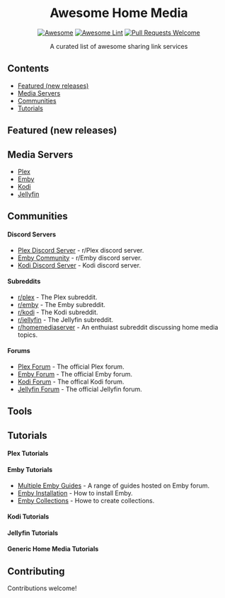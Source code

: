 <div align="center">

<!-- title -->
# Awesome Home Media
<!--lint ignore no-dead-urls-->
[![Awesome](https://awesome.re/badge.svg)](https://awesome.re) 
[![Awesome Lint](https://github.com/KieranRobson/awesome-home-media/actions/workflows/Awesome%20Lint.yaml/badge.svg)](https://github.com/KieranRobson/awesome-home-media/actions/workflows/Awesome%20Lint.yaml)
[![Pull Requests Welcome](https://img.shields.io/badge/PRs-welcome-brightgreen.svg?style=flat-square)](https://github.com/KieranRobson/awesome-home-media/pulls)

<!-- subtitle -->

  
<!-- description -->
<p> A curated list of awesome sharing link services </p>
</div>

<!-- toc -->
## Contents
* [Featured (new releases)](#featured-new-releases)
* [Media Servers](#media-servers)
* [Communities](#communities)
* [Tutorials](#tutorials)


<!-- START content -->
## Featured (new releases)

## Media Servers
* [Plex](https://Plex.tv)
* [Emby](https://emby.media/)
* [Kodi](https://kodi.tv/)
* [Jellyfin](https://jellyfin.org/)


## Communities
#### Discord Servers
* [Plex Discord Server](https://discord.gg/Rm8TPZSqxZ) - r/Plex discord server.
* [Emby Community](http://discord.gg/A4Qf7z6) - r/Emby discord server.
* [Kodi Discord Server](https://discord.gg/9spGkWg) - Kodi discord server.

#### Subreddits
* [r/plex](https://www.reddit.com/r/PleX/) - The Plex subreddit.
* [r/emby](https://www.reddit.com/r/emby/) - The Emby subreddit.
* [r/kodi](https://www.reddit.com/r/kodi/) -  The Kodi subreddit.
* [r/jellyfin](https://www.reddit.com/r/jellyfin/) - The Jellyfin subreddit.
* [r/homemediaserver](https://www.reddit.com/r/homemediaserver/) - An enthuiast subreddit discussing home media topics.

#### Forums
* [Plex Forum](https://forums.plex.tv/) - The official Plex forum.
* [Emby Forum](https://emby.media/community/index.php) - The official Emby forum.
* [Kodi Forum](https://forum.kodi.tv/) - The offical Kodi forum.
* [Jellyfin Forum](https://forum.jellyfin.org/) - The official Jellyfin forum.

## Tools



## Tutorials
#### Plex Tutorials

#### Emby Tutorials
* [Multiple Emby Guides](https://emby.media/community/index.php?/forum/24-tutorials-and-guides/) - A range of guides hosted on Emby forum.
* [Emby Installation](https://support.emby.media/support/solutions/articles/44001159243-installation) - How to install Emby.
* [Emby Collections](https://support.emby.media/support/solutions/articles/44001159487-collections#:~:text=To%20create%20a%20collection%2C%20start%20with%20a%20Movie%2C,an%20existing%20collection%2C%20or%20create%20a%20new%20one.) - Howe to create collections.

#### Kodi Tutorials

#### Jellyfin Tutorials

#### Generic Home Media Tutorials


<!-- END CONTENT -->

## Contributing
Contributions welcome!
